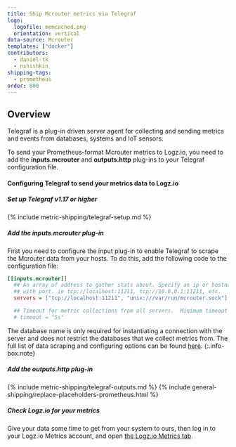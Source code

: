 ```yaml
---
title: Ship Mcrouter metrics via Telegraf
logo:
  logofile: memcached.png
  orientation: vertical
data-source: Mcrouter 
templates: ["docker"]
contributors:
  - daniel-tk
  - nshishkin
shipping-tags:  
  - prometheus
order: 800
---
```



## Overview

Telegraf is a plug-in driven server agent for collecting and sending metrics and events from databases, systems and IoT sensors.

To send your Prometheus-format Mcrouter metrics to Logz.io, you need to add the **inputs.mcrouter** and **outputs.http** plug-ins to your Telegraf configuration file.

#### Configuring Telegraf to send your metrics data to Logz.io

<div class="tasklist">

##### Set up Telegraf v1.17 or higher

{% include metric-shipping/telegraf-setup.md %}
 
##### Add the inputs.mcrouter plug-in

First you need to configure the input plug-in to enable Telegraf to scrape the Mcrouter data from your hosts. To do this, add the following code to the configuration file:


``` ini
[[inputs.mcrouter]]
  ## An array of address to gather stats about. Specify an ip or hostname
  ## with port. ie tcp://localhost:11211, tcp://10.0.0.1:11211, etc.
  servers = ["tcp://localhost:11211", "unix:///var/run/mcrouter.sock"]

  ## Timeout for metric collections from all servers.  Minimum timeout is "1s".
  # timeout = "5s"
```

<!-- info-box-start:info -->
The database name is only required for instantiating a connection with the server and does not restrict the databases that we collect metrics from. The full list of data scraping and configuring options can be found [here](https://github.com/influxdata/telegraf/blob/release-1.18/plugins/inputs/mcrouter/README.md).
{:.info-box.note}
<!-- info-box-end -->

##### Add the outputs.http plug-in

{% include metric-shipping/telegraf-outputs.md %}
{% include general-shipping/replace-placeholders-prometheus.html %}

##### Check Logz.io for your metrics

Give your data some time to get from your system to ours, then log in to your Logz.io Metrics account, and open [the Logz.io Metrics tab](https://app.logz.io/#/dashboard/metrics/).


</div>
